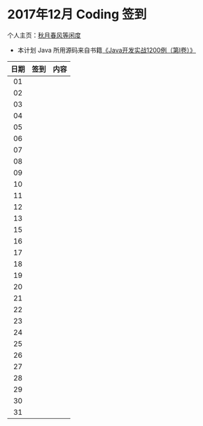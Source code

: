 # 2017年12月 Coding 签到

个人主页：<a href="http://renkaigis.com/" target="_blank">秋月春风等闲度</a>

- 本计划 Java 所用源码来自书籍<a href="https://book.douban.com/subject/5417003/" target="_blank">《Java开发实战1200例（第Ⅰ卷）》</a>

| 日期 | 签到 | 内容 |
| :---: | :---: | :--- |
| 01 |  | <a href="https://github.com/renkaigis/KeepCoding/tree/master/2017/12/01" target="_blank"></a><br> |
| 02 |  | <a href="https://github.com/renkaigis/KeepCoding/tree/master/2017/12/02" target="_blank"></a><br> |
| 03 |  | <a href="https://github.com/renkaigis/KeepCoding/tree/master/2017/12/03" target="_blank"></a><br> |
| 04 |  | <a href="https://github.com/renkaigis/KeepCoding/tree/master/2017/12/04" target="_blank"></a><br> |
| 05 |  | <a href="https://github.com/renkaigis/KeepCoding/tree/master/2017/12/05" target="_blank"></a><br> |
| 06 |  | <a href="https://github.com/renkaigis/KeepCoding/tree/master/2017/12/06" target="_blank"></a><br> |
| 07 |  | <a href="https://github.com/renkaigis/KeepCoding/tree/master/2017/12/07" target="_blank"></a><br> |
| 08 |  | <a href="https://github.com/renkaigis/KeepCoding/tree/master/2017/12/08" target="_blank"></a><br> |
| 09 |  | <a href="https://github.com/renkaigis/KeepCoding/tree/master/2017/12/09" target="_blank"></a><br> |
| 10 |  | <a href="https://github.com/renkaigis/KeepCoding/tree/master/2017/12/10" target="_blank"></a><br> |
| 11 |  | <a href="https://github.com/renkaigis/KeepCoding/tree/master/2017/12/11" target="_blank"></a><br> |
| 12 |  | <a href="http://blog.renkaigis.com/KeepCoding/2017/12/12" target="_blank"></a><a href="https://github.com/renkaigis/KeepCoding/tree/master/2017/12/12" target="_blank"></a><br> |
| 13 |  | <a href="http://blog.renkaigis.com/KeepCoding/2017/12/13" target="_blank"></a><a href="https://github.com/renkaigis/KeepCoding/tree/master/2017/12/13" target="_blank"></a><br> |
| 15 |  | <a href="http://blog.renkaigis.com/KeepCoding/2017/12/15" target="_blank"></a><a href="https://github.com/renkaigis/KeepCoding/tree/master/2017/12/15" target="_blank"></a><br> |
| 16 |  | <a href="http://blog.renkaigis.com/KeepCoding/2017/12/16" target="_blank"></a><a href="https://github.com/renkaigis/KeepCoding/tree/master/2017/12/16" target="_blank"></a><br> |
| 17 |  | <a href="http://blog.renkaigis.com/KeepCoding/2017/12/17" target="_blank"></a><a href="https://github.com/renkaigis/KeepCoding/tree/master/2017/12/17" target="_blank"></a><br> |
| 18 |  | <a href="http://blog.renkaigis.com/KeepCoding/2017/12/18" target="_blank"></a><a href="https://github.com/renkaigis/KeepCoding/tree/master/2017/12/18" target="_blank"></a><br> |
| 19 |  | <a href="http://blog.renkaigis.com/KeepCoding/2017/12/19" target="_blank"></a><a href="https://github.com/renkaigis/KeepCoding/tree/master/2017/12/19" target="_blank"></a><br> |
| 20 |  | <a href="http://blog.renkaigis.com/KeepCoding/2017/12/20" target="_blank"></a><a href="https://github.com/renkaigis/KeepCoding/tree/master/2017/12/20" target="_blank"></a><br> |
| 21 |  | <a href="http://blog.renkaigis.com/KeepCoding/2017/12/21" target="_blank"></a><a href="https://github.com/renkaigis/KeepCoding/tree/master/2017/12/21" target="_blank"></a><br> |
| 22 |  | <a href="http://blog.renkaigis.com/KeepCoding/2017/12/22" target="_blank"></a><a href="https://github.com/renkaigis/KeepCoding/tree/master/2017/12/22" target="_blank"></a><br> |
| 23 |  | <a href="http://blog.renkaigis.com/KeepCoding/2017/12/23" target="_blank"></a><a href="https://github.com/renkaigis/KeepCoding/tree/master/2017/12/23" target="_blank"></a><br> |
| 24 |  | <a href="http://blog.renkaigis.com/KeepCoding/2017/12/24" target="_blank"></a><a href="https://github.com/renkaigis/KeepCoding/tree/master/2017/12/24" target="_blank"></a><br> |
| 25 |  | <a href="http://blog.renkaigis.com/KeepCoding/2017/12/25" target="_blank"></a><a href="https://github.com/renkaigis/KeepCoding/tree/master/2017/12/25" target="_blank"></a><br> |
| 26 |  | <a href="http://blog.renkaigis.com/KeepCoding/2017/12/26" target="_blank"></a><a href="https://github.com/renkaigis/KeepCoding/tree/master/2017/12/26" target="_blank"></a><br> |
| 27 |  | <a href="http://blog.renkaigis.com/KeepCoding/2017/12/27" target="_blank"></a><a href="https://github.com/renkaigis/KeepCoding/tree/master/2017/12/27" target="_blank"></a><br> |
| 28 |  | <a href="http://blog.renkaigis.com/KeepCoding/2017/12/28" target="_blank"></a><a href="https://github.com/renkaigis/KeepCoding/tree/master/2017/12/28" target="_blank"></a><br> |
| 29 |  | <a href="http://blog.renkaigis.com/KeepCoding/2017/12/29" target="_blank"></a><a href="https://github.com/renkaigis/KeepCoding/tree/master/2017/12/29" target="_blank"></a><br> |
| 30 |  | <a href="http://blog.renkaigis.com/KeepCoding/2017/12/30" target="_blank"></a><a href="https://github.com/renkaigis/KeepCoding/tree/master/2017/12/30" target="_blank"></a><br> |
| 31 |  | <a href="http://blog.renkaigis.com/KeepCoding/2017/12/31" target="_blank"></a><a href="https://github.com/renkaigis/KeepCoding/tree/master/2017/12/31" target="_blank"></a><br> |